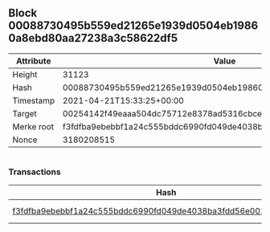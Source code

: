 ## Block 00088730495b559ed21265e1939d0504eb19860a8ebd80aa27238a3c58622df5

Attribute | Value
--- | ---
Height | 31123
Hash | 00088730495b559ed21265e1939d0504eb19860a8ebd80aa27238a3c58622df5
Timestamp | 2021-04-21T15:33:25+00:00
Target | 00254142f49eaaa504dc75712e8378ad5316cbcead634704b3734b6271167cc4
Merke root | f3fdfba9ebebbf1a24c555bddc6990fd049de4038ba3fdd56e001d25f47698d1
Nonce | 3180208515

```

```

### Transactions

Hash | Amount
--- | ---
[f3fdfba9ebebbf1a24c555bddc6990fd049de4038ba3fdd56e001d25f47698d1](f3fdfba9ebebbf1a24c555bddc6990fd049de4038ba3fdd56e001d25f47698d1.md) | 10.00000000 SKEPTI 
